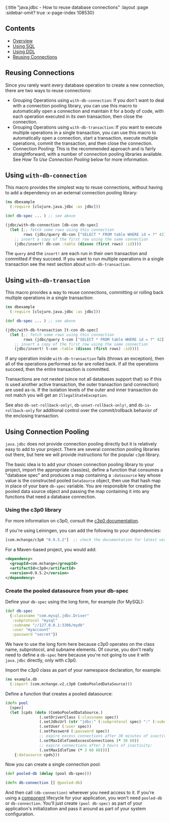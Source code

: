 {:title "java.jdbc - How to reuse database connections"
 :layout :page :sidebar-omit? true :x-page-index 108530}

## Contents

* [Overview][overview]
* [Using SQL][using-sql]
* [Using DDL][using-ddl]
* [Reusing Connections][reusing-connections]

## Reusing Connections

Since you rarely want every database operation to create a new connection,
there are two ways to reuse connections:

* Grouping Operations using `with-db-connection`: If you don't want to deal
  with a connection pooling library, you can use this macro to automatically open a
  connection and maintain it for a body of code, with each operation executed in its
  own transaction, then close the connection.
* Grouping Operations using `with-db-transaction`: If you want to execute multiple
  operations in a single transaction, you can use this macro to automatically open a
  connection, start a transaction, execute multiple operations, commit the transaction,
  and then close the connection.
* Connection Pooling: This is the recommended approach and is fairly
  straightforward, with a number of connection pooling libraries available. See
  *How To Use Connection Pooling* below for more information.

## Using `with-db-connection`

This macro provides the simplest way to reuse connections, without having to
add a dependency on an external connection pooling library:

```clojure
(ns dbexample
  (:require [clojure.java.jdbc :as jdbc]))

(def db-spec ... ) ;; see above

(jdbc/with-db-connection [db-con db-spec]
  (let [;; fetch some rows using this connection
        rows (jdbc/query db-con ["SELECT * FROM table WHERE id = ?" 42])]
    ;; insert a copy of the first row using the same connection
    (jdbc/insert! db-con :table (dissoc (first rows) :id))))
```

The `query` and the `insert!` are each run in their own transaction and committed
if they succeed. If you want to run multiple operations in a single transaction
see the next section about `with-db-transaction`.

## Using `with-db-transaction`

This macro provides a way to reuse connections, committing or rolling back
multiple operations in a single transaction:

```clojure
(ns dbexample
  (:require [clojure.java.jdbc :as jdbc]))

(def db-spec ... ) ;; see above

(jdbc/with-db-transaction [t-con db-spec]
  (let [;; fetch some rows using this connection
        rows (jdbc/query t-con ["SELECT * FROM table WHERE id = ?" 42])]
    ;; insert a copy of the first row using the same connection
    (jdbc/insert! t-con :table (dissoc (first rows) :id))))
```

If any operation inside `with-db-transaction` fails (throws an exception), then
all of the operations performed so far are rolled back. If all the operations
succeed, then the entire transaction is committed.

Transactions are not nested (since not all databases support that) so if this is
used another active transaction, the outer transaction (and connection) are used
as-is. If the isolation levels of the outer and inner transaction do not match
you will get an `IllegalStateException`.

See also `db-set-rollback-only!`, `db-unset-rollback-only!`, and `db-is-rollback-only`
for additional control over the commit/rollback behavior of the enclosing transaction.

## Using Connection Pooling

`java.jdbc` does not provide connection pooling directly but it is relatively
easy to add to your project. There are several connection pooling libraries out
there, but here we will provide instructions for the popular `c3p0` library.

The basic idea is to add your chosen connection pooling library to your
project, import the appropriate class(es), define a function that consumes a
"database spec" and produces a map containing a `:datasource` key whose value
is the constructed pooled `DataSource` object, then use that hash map in place of your
bare `db-spec` variable. You are responsible for creating the pooled data
source object and passing the map containing it into any functions that need a
database connection.

### Using the c3p0 library

For more information on c3p0, consult the [c3p0
documentation](http://www.mchange.com/projects/c3p0/).

If you're using Leiningen, you can add the following to your dependencies:

```clojure
[com.mchange/c3p0 "0.9.5.2"]  ;; check the documentation for latest version
```

For a Maven-based project, you would add:

```xml
<dependency>
  <groupId>com.mchange</groupId>
  <artifactId>c3p0</artifactId>
  <version>0.9.5.2</version>
</dependency>
```

### Create the pooled datasource from your db-spec

Define your `db-spec` using the long form, for example (for MySQL):

```clojure
(def db-spec
  {:classname "com.mysql.jdbc.Driver"
   :subprotocol "mysql"
   :subname "//127.0.0.1:3306/mydb"
   :user "myaccount"
   :password "secret"})
```

We have to use the long form here because c3p0 operates on the class name, subprotocol,
and subname elements. Of course, you don't really need to define a `db-spec` here
because you're not going to use it with `java.jdbc` directly, only with c3p0.

Import the c3p0 class as part of your namespace declaration, for example:

```clojure
(ns example.db
  (:import (com.mchange.v2.c3p0 ComboPooledDataSource)))
```

Define a function that creates a pooled datasource:

```clojure
(defn pool
  [spec]
  (let [cpds (doto (ComboPooledDataSource.)
               (.setDriverClass (:classname spec))
               (.setJdbcUrl (str "jdbc:" (:subprotocol spec) ":" (:subname spec)))
               (.setUser (:user spec))
               (.setPassword (:password spec))
               ;; expire excess connections after 30 minutes of inactivity:
               (.setMaxIdleTimeExcessConnections (* 30 60))
               ;; expire connections after 3 hours of inactivity:
               (.setMaxIdleTime (* 3 60 60)))]
    {:datasource cpds}))
```

Now you can create a single connection pool:

```clojure
(def pooled-db (delay (pool db-spec)))

(defn db-connection [] @pooled-db)
```

And then call `(db-connection)` wherever you need access to it. If you're using
a [component](https://github.com/stuartsierra/component) lifecycle for your
application, you won't need `pooled-db` or `db-connection`. You'll just create
`(pool db-spec)` as part of your application's initialization and pass it
around as part of your system configuration.

[overview]: ../home
[using-sql]: ../using_sql
[using-ddl]: ../using_ddl
[reusing-connections]: ../reusing_connections

